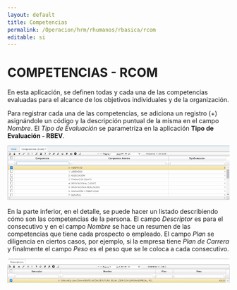 ```yaml
---
layout: default
title: Competencias
permalink: /Operacion/hrm/rhumanos/rbasica/rcom
editable: si
---
```


# COMPETENCIAS - RCOM  

En esta aplicación, se definen todas y cada una de las competencias evaluadas para el alcance de los objetivos individuales y de la organización.  

Para registrar cada una de las competencias, se adiciona un registro (+) asignándole un código y la descripción puntual de la misma en el campo _Nombre_. El _Tipo de Evaluación_ se parametriza en la aplicación **Tipo de Evaluación - RBEV**. 

![](rcom.png) 

En la parte inferior, en el detalle, se puede hacer un listado describiendo cómo son las competencias de la persona.  El campo _Descriptor_ es para el consecutivo y en el campo _Nombre_ se hace un resumen de las competencias que tiene cada prospecto o empleado. El campo _Plan_ se diligencia en ciertos casos, por ejemplo, si la empresa tiene _Plan de Carrera_ y finalmente el campo _Peso_ es el peso que se le coloca a cada consecutivo.  

![](rcom1.png) 



